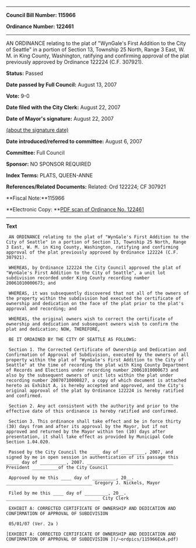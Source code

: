 

********

**Council Bill Number: 115966**
   
**Ordinance Number: 122461**
********

 AN ORDINANCE relating to the plat of "WynGale's First Addition to the City of Seattle" in a portion of Section 13, Township 25 North, Range 3 East, W. M. in King County, Washington, ratifying and confirming approval of the plat previously approved by Ordinance 122224 (C.F. 307921).

**Status:** Passed
   
**Date passed by Full Council:** August 13, 2007
   
**Vote:** 9-0
   
**Date filed with the City Clerk:** August 22, 2007
   
**Date of Mayor's signature:** August 22, 2007
   
[(about the signature date)](/~public/approvaldate.htm)
   
   
   
**Date introduced/referred to committee:** August 6, 2007
   
**Committee:** Full Council
   
**Sponsor:** NO SPONSOR REQUIRED
   
   
**Index Terms:** PLATS, QUEEN-ANNE

**References/Related Documents:** Related: Ord 122224; CF 307921

**Fiscal Note:**115966

**Electronic Copy: **[PDF scan of Ordinance No. 122461](/~archives/Ordinances/Ord_122461.pdf)

********

**Text**
   
```
 AN ORDINANCE relating to the plat of "WynGale's First Addition to the City of Seattle" in a portion of Section 13, Township 25 North, Range 3 East, W. M. in King County, Washington, ratifying and confirming approval of the plat previously approved by Ordinance 122224 (C.F. 307921).

 WHEREAS, by Ordinance 122224 the City Council approved the plat of "WynGale's First Addition to the City of Seattle", a unit lot subdivision recorded under King County recording number 20061010000673; and

 WHEREAS, it was subsequently discovered that not all of the owners of the property within the subdivision had executed the certificate of ownership and dedication on the face of the plat prior to the plat's approval and recording; and

 WHEREAS, the original owners wish to correct the certificate of ownership and dedication and subsequent owners wish to confirm the plat and dedication; NOW, THEREFORE,

 BE IT ORDAINED BY THE CITY OF SEATTLE AS FOLLOWS:

 Section 1. The Corrected Certificate of Ownership and Dedication and Confirmation of Approval of Subdivision, executed by the owners of all property within the plat of "WynGale's First Addition to the City of Seattle" at the time of recording the plat with King County Department of Records and Elections under recording number 20061010000673 and also by the subsequent owners of unit lots within the plat under recording number 20070710000827, a copy of which document is attached hereto as Exhibit A, is hereby accepted and approved, and the City's original approval of the plat by Ordinance 122224 is hereby ratified and confirmed.

 Section 2. Any act consistent with the authority and prior to the effective date of this ordinance is hereby ratified and confirmed.

 Section 3. This ordinance shall take effect and be in force thirty (30) days from and after its approval by the Mayor, but if not approved and returned by the Mayor within ten (10) days after presentation, it shall take effect as provided by Municipal Code Section 1.04.020.

 Passed by the City Council the ____ day of _________, 2007, and signed by me in open session in authentication of its passage this _____ day of __________, 2007. _________________________________ President __________of the City Council

 Approved by me this ____ day of _________, 20__. _________________________________ Gregory J. Nickels, Mayor

 Filed by me this ____ day of _________, 20__. ____________________________________ City Clerk

 EXHIBIT A: CORRECTED CERTIFICATE OF OWNERSHIP AND DEDICATION AND CONFIRMATION OF APPROVAL OF SUBDIVISION

 05/01/07 (Ver. 2a )

[EXHIBIT A: CORRECTED CERTIFICATE OF OWNERSHIP AND DEDICATION AND CONFIRMATION OF APPROVAL OF SUBDIVISION ](/~ordpics/115966ExA.pdf)

```
